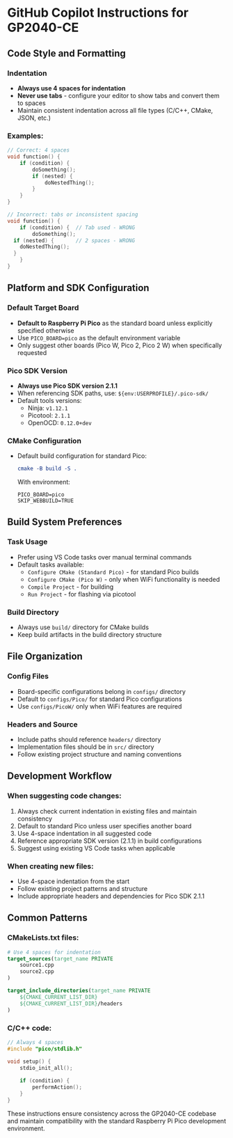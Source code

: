 # GitHub Copilot Instructions for GP2040-CE

## Code Style and Formatting

### Indentation
- **Always use 4 spaces for indentation**
- **Never use tabs** - configure your editor to show tabs and convert them to spaces
- Maintain consistent indentation across all file types (C/C++, CMake, JSON, etc.)

### Examples:
```cpp
// Correct: 4 spaces
void function() {
    if (condition) {
        doSomething();
        if (nested) {
            doNestedThing();
        }
    }
}

// Incorrect: tabs or inconsistent spacing
void function() {
	if (condition) {  // Tab used - WRONG
		doSomething();
  if (nested) {       // 2 spaces - WRONG
    doNestedThing();
  }
	}
}
```

## Platform and SDK Configuration

### Default Target Board
- **Default to Raspberry Pi Pico** as the standard board unless explicitly specified otherwise
- Use `PICO_BOARD=pico` as the default environment variable
- Only suggest other boards (Pico W, Pico 2, Pico 2 W) when specifically requested

### Pico SDK Version
- **Always use Pico SDK version 2.1.1**
- When referencing SDK paths, use: `${env:USERPROFILE}/.pico-sdk/`
- Default tools versions:
  - Ninja: `v1.12.1`
  - Picotool: `2.1.1`
  - OpenOCD: `0.12.0+dev`

### CMake Configuration
- Default build configuration for standard Pico:
  ```cmake
  cmake -B build -S .
  ```
  With environment:
  ```
  PICO_BOARD=pico
  SKIP_WEBBUILD=TRUE
  ```

## Build System Preferences

### Task Usage
- Prefer using VS Code tasks over manual terminal commands
- Default tasks available:
  - `Configure CMake (Standard Pico)` - for standard Pico builds
  - `Configure CMake (Pico W)` - only when WiFi functionality is needed
  - `Compile Project` - for building
  - `Run Project` - for flashing via picotool

### Build Directory
- Always use `build/` directory for CMake builds
- Keep build artifacts in the build directory structure

## File Organization

### Config Files
- Board-specific configurations belong in `configs/` directory
- Default to `configs/Pico/` for standard Pico configurations
- Use `configs/PicoW/` only when WiFi features are required

### Headers and Source
- Include paths should reference `headers/` directory
- Implementation files should be in `src/` directory
- Follow existing project structure and naming conventions

## Development Workflow

### When suggesting code changes:
1. Always check current indentation in existing files and maintain consistency
2. Default to standard Pico unless user specifies another board
3. Use 4-space indentation in all suggested code
4. Reference appropriate SDK version (2.1.1) in build configurations
5. Suggest using existing VS Code tasks when applicable

### When creating new files:
- Use 4-space indentation from the start
- Follow existing project patterns and structure
- Include appropriate headers and dependencies for Pico SDK 2.1.1

## Common Patterns

### CMakeLists.txt files:
```cmake
# Use 4 spaces for indentation
target_sources(target_name PRIVATE
    source1.cpp
    source2.cpp
)

target_include_directories(target_name PRIVATE
    ${CMAKE_CURRENT_LIST_DIR}
    ${CMAKE_CURRENT_LIST_DIR}/headers
)
```

### C/C++ code:
```cpp
// Always 4 spaces
#include "pico/stdlib.h"

void setup() {
    stdio_init_all();
    
    if (condition) {
        performAction();
    }
}
```

These instructions ensure consistency across the GP2040-CE codebase and maintain compatibility with the standard Raspberry Pi Pico development environment.
